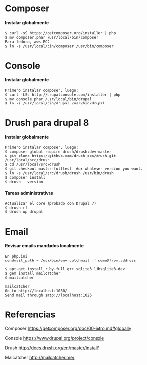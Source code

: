 Composer
===
#### Instalar globalmente
```
$ curl -sS https://getcomposer.org/installer | php
$ mv composer.phar /usr/local/bin/composer
Para fedora, aws EC2
$ ln -s /usr/local/bin/composer /usr/bin/composer
```

Console
===
#### Instalar globalmente
```
Primero instalar composer, luego:
$ curl -LSs http://drupalconsole.com/installer | php
$ mv console.phar /usr/local/bin/drupal
$ ln -s /usr/local/bin/drupal /usr/bin/drupal
```

Drush para drupal 8
===
#### Instalar globalmente
```
Primero instalar composer, luego:
$ composer global require drush/drush:dev-master
$ git clone https://github.com/drush-ops/drush.git /usr/local/src/drush
$ cd /usr/local/src/drush
$ git checkout master-fulltest  #or whatever version you want.
$ ln -s /usr/local/src/drush/drush /usr/bin/drush
$ composer install
$ drush --version
```

#### Tareas administrativas
```
Actualizar el core (probado con Drupal 7)
$ drush rf
$ drush up drupal
```

Email
===
#### Revisar emails mandados localmente
```
En php.ini
sendmail_path = /usr/bin/env catchmail -f some@from.address

$ apt-get install ruby-full g++ sqlite3 libsqlite3-dev
$ gem install mailcatcher
$ mailcatcher

mailcatcher
Go to http://localhost:1080/
Send mail through smtp://localhost:1025

```

Referencias
===
Composer
https://getcomposer.org/doc/00-intro.md#globally

Console
https://www.drupal.org/project/console

Drush
http://docs.drush.org/en/master/install/

Maicatcher
http://mailcatcher.me/
